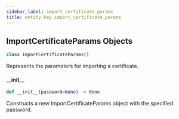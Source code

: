 ```yaml
---
sidebar_label: import_certificate_params
title: entity.key.import_certificate_params
---
```


## ImportCertificateParams Objects

```python
class ImportCertificateParams()
```

Represents the parameters for importing a certificate.

#### \_\_init\_\_

```python
def __init__(password=None) -> None
```

Constructs a new ImportCertificateParams object with the specified password.


